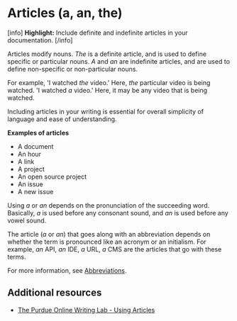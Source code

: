 # Articles (a, an, the)

[info] **Highlight:** Include definite and indefinite articles in your documentation. [/info]  

Articles modify nouns. *The* is a definite article, and is used to define specific or particular nouns.
*A* and *an* are indefinite articles, and are used to define non-specific or non-particular nouns.

For example, 'I watched *the* video.' Here, *the* particular video is being watched.
'I watched *a* video.' Here, it may be any video that is being watched.

Including articles in your writing is essential for overall simplicity of language and ease of understanding.

**Examples of articles**  

- A document
- An hour
- A link
- A project
- An open source project
- An issue
- A new issue

Using *a* or *an* depends on the pronunciation of the succeeding word. Basically, *a* is used before any consonant sound, and *an* is used before any vowel sound.

The article (*a* or *an*) that goes along with an abbreviation depends on whether the term is pronounced like an acronym or an initialism. For example, *an* API, *an* IDE, *a* URL, *a* CMS are the articles that go with these terms.

For more information, see [Abbreviations](https://make.wordpress.org/docs/style-guide/language-grammar/abbreviations/).

## Additional resources

- [The Purdue Online Writing Lab - Using Articles](https://owl.purdue.edu/owl/general_writing/grammar/using_articles.html)

